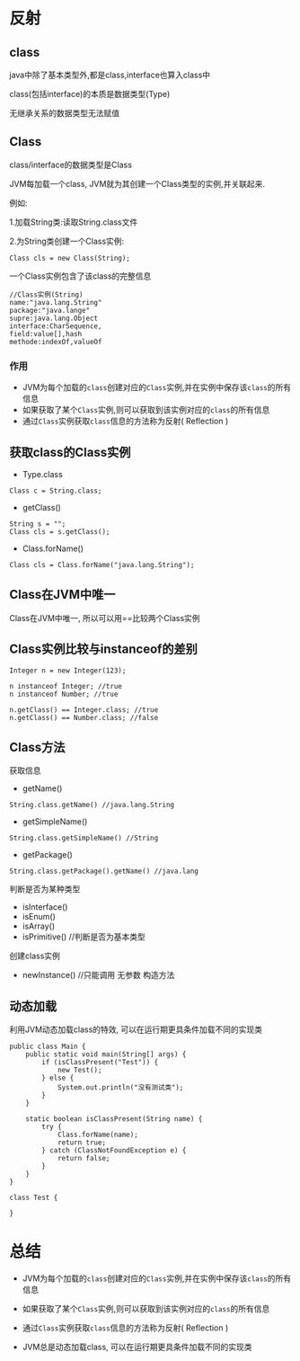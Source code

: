 # 反射

## class

java中除了基本类型外,都是class,interface也算入class中

class(包括interface)的本质是数据类型(Type)

无继承关系的数据类型无法赋值

## Class

class/interface的数据类型是Class

JVM每加载一个class, JVM就为其创建一个Class类型的实例,并关联起来.

例如: 

1.加载String类:读取String.class文件 

2.为String类创建一个Class实例:
```
Class cls = new Class(String);
```

一个Class实例包含了该class的完整信息

```
//Class实例(String)
name:"java.lang.String"
package:"java.lange"
supre:java.lang.Object
interface:CharSequence,
field:value[],hash
methode:indexOf,valueOf
```

### 作用

* JVM为每个加载的`class`创建对应的`Class`实例,并在实例中保存该`class`的所有信息
* 如果获取了某个`Class`实例,则可以获取到该实例对应的`class`的所有信息
* 通过`Class`实例获取`class`信息的方法称为反射( Reflection )

## 获取class的Class实例

* Type.class
```
Class c = String.class;
```

* getClass()
```
String s = "";
Class cls = s.getClass();
```

* Class.forName()
```
Class cls = Class.forName("java.lang.String");
```

## Class在JVM中唯一

Class在JVM中唯一, 所以可以用==比较两个Class实例

## Class实例比较与instanceof的差别

```
Integer n = new Integer(123);

n instanceof Integer; //true
n instanceof Number; //true

n.getClass() == Integer.class; //true
n.getClass() == Number.class; //false
```

## Class方法

获取信息

* getName() 
```
String.class.getName() //java.lang.String
```

* getSimpleName()
```
String.class.getSimpleName() //String
```

* getPackage()
```
String.class.getPackage().getName() //java.lang
```

判断是否为某种类型

* isInterface()
* isEnum()
* isArray()
* isPrimitive() //判断是否为基本类型

创建class实例

* newInstance() //只能调用 无参数 构造方法

## 动态加载

利用JVM动态加载class的特效, 可以在运行期更具条件加载不同的实现类

```
public class Main {
    public static void main(String[] args) {
        if (isClassPresent("Test")) {
            new Test();
        } else {
            System.out.println("没有测试类");
        }
    }
    
    static boolean isClassPresent(String name) {
        try {
            Class.forName(name);
            return true;
        } catch (ClassNotFoundException e) {
            return false;
        }
    }
}

class Test {

}
```

# 总结

* JVM为每个加载的`class`创建对应的`Class`实例,并在实例中保存该`class`的所有信息

* 如果获取了某个`Class`实例,则可以获取到该实例对应的`class`的所有信息

* 通过`Class`实例获取`class`信息的方法称为反射( Reflection )

* JVM总是动态加载class, 可以在运行期更具条件加载不同的实现类








